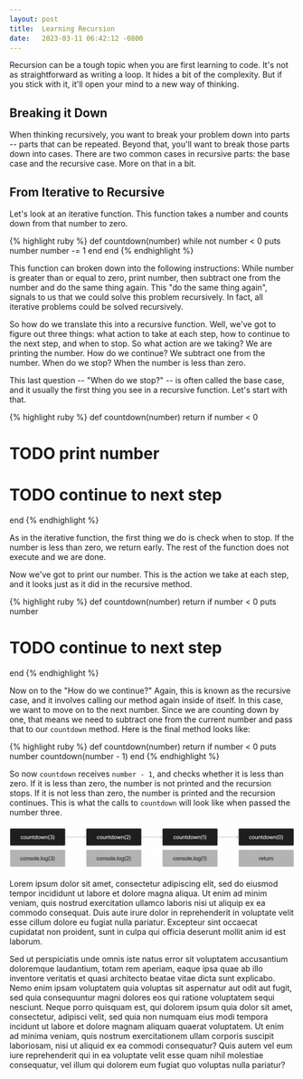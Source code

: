 ```yaml
---
layout: post
title:  Learning Recursion
date:   2023-03-11 06:42:12 -0800
---
```


Recursion can be a tough topic when you are first learning to code. It's not as straightforward as writing a loop. It hides a bit of the complexity. But if you stick with it, it'll open your mind to a new way of thinking.

## Breaking it Down

When thinking recursively, you want to break your problem down into parts -- parts that can be repeated. Beyond that, you'll want to break those parts down into cases. There are two common cases in recursive parts: the base case and the recursive case. More on that in a bit.

## From Iterative to Recursive

Let's look at an iterative function. This function takes a number and counts down from that number to zero.

{% highlight ruby %}
def countdown(number)
  while not number < 0
    puts number
    number -= 1
  end
end
{% endhighlight %}

This function can broken down into the following instructions: While number is greater than or equal to zero, print number, then subtract one from the number and do the same thing again. This "do the same thing again", signals to us that we could solve this problem recursively. In fact, all iterative problems could be solved recursively.

So how do we translate this into a recursive function. Well, we've got to figure out three things: what action to take at each step, how to continue to the next step, and when to stop. So what action are we taking? We are printing the number. How do we continue? We subtract one from the number. When do we stop? When the number is less than zero. 

This last question -- "When do we stop?" -- is often called the base case, and it usually the first thing you see in a recursive function. Let's start with that.

{% highlight ruby %}
def countdown(number)
  return if number < 0
  # TODO print number
  # TODO continue to next step
end
{% endhighlight %}

As in the iterative function, the first thing we do is check when to stop. If the number is less than zero, we return early. The rest of the function does not execute and we are done.

Now we've got to print our number. This is the action we take at each step, and it looks just as it did in the recursive method. 

{% highlight ruby %}
def countdown(number)
  return if number < 0
  puts number
  # TODO continue to next step
end
{% endhighlight %}

Now on to the "How do we continue?" Again, this is known as the recursive case, and it involves calling our method again inside of itself. In this case, we want to move on to the next number. Since we are counting down by one, that means we need to subtract one from the current number and pass that to our `countdown` method. Here is the final method looks like:

{% highlight ruby %}
def countdown(number)
  return if number < 0
  puts number
  countdown(number - 1)
end
{% endhighlight %}

So now `countdown` receives `number - 1`, and checks whether it is less than zero. If it is less than zero, the number is not printed and the recursion stops. If it is not less than zero, the number is printed and the recursion continues. This is what the calls to `countdown` will look like when passed the number three.

![Countdown](/assets/countdown.png)

Lorem ipsum dolor sit amet, consectetur adipiscing elit, sed do eiusmod tempor incididunt ut labore et dolore magna aliqua. Ut enim ad minim veniam, quis nostrud exercitation ullamco laboris nisi ut aliquip ex ea commodo consequat. Duis aute irure dolor in reprehenderit in voluptate velit esse cillum dolore eu fugiat nulla pariatur. Excepteur sint occaecat cupidatat non proident, sunt in culpa qui officia deserunt mollit anim id est laborum.

Sed ut perspiciatis unde omnis iste natus error sit voluptatem accusantium doloremque laudantium, totam rem aperiam, eaque ipsa quae ab illo inventore veritatis et quasi architecto beatae vitae dicta sunt explicabo. Nemo enim ipsam voluptatem quia voluptas sit aspernatur aut odit aut fugit, sed quia consequuntur magni dolores eos qui ratione voluptatem sequi nesciunt. Neque porro quisquam est, qui dolorem ipsum quia dolor sit amet, consectetur, adipisci velit, sed quia non numquam eius modi tempora incidunt ut labore et dolore magnam aliquam quaerat voluptatem. Ut enim ad minima veniam, quis nostrum exercitationem ullam corporis suscipit laboriosam, nisi ut aliquid ex ea commodi consequatur? Quis autem vel eum iure reprehenderit qui in ea voluptate velit esse quam nihil molestiae consequatur, vel illum qui dolorem eum fugiat quo voluptas nulla pariatur?
